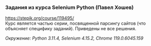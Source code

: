 ### Задания из курса Selenium Python (Павел Хошев)  
https://stepik.org/course/119495/  
Курс является частью серии, посвященной парсингу сайтов (что объясняет специфику заданий). Приведены не все решения.   


*Окружение: Python 3.11.4, Selenium 4.15.2, Chrome 119.0.6045.159*